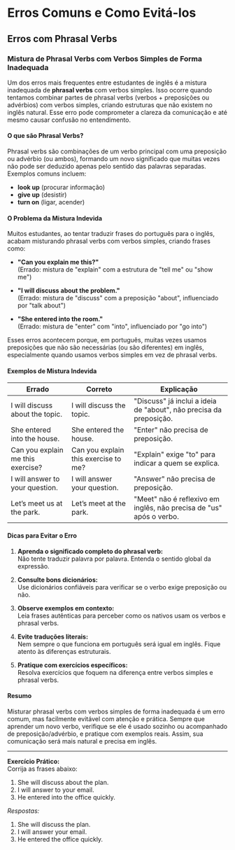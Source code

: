 
# Erros Comuns e Como Evitá-los

## Erros com Phrasal Verbs

### Mistura de Phrasal Verbs com Verbos Simples de Forma Inadequada

Um dos erros mais frequentes entre estudantes de inglês é a mistura inadequada de **phrasal verbs** com verbos simples. Isso ocorre quando tentamos combinar partes de phrasal verbs (verbos + preposições ou advérbios) com verbos simples, criando estruturas que não existem no inglês natural. Esse erro pode comprometer a clareza da comunicação e até mesmo causar confusão no entendimento.

#### O que são Phrasal Verbs?

Phrasal verbs são combinações de um verbo principal com uma preposição ou advérbio (ou ambos), formando um novo significado que muitas vezes não pode ser deduzido apenas pelo sentido das palavras separadas. Exemplos comuns incluem:  
- **look up** (procurar informação)
- **give up** (desistir)
- **turn on** (ligar, acender)

#### O Problema da Mistura Indevida

Muitos estudantes, ao tentar traduzir frases do português para o inglês, acabam misturando phrasal verbs com verbos simples, criando frases como:

- **"Can you explain me this?"**  
  (Errado: mistura de "explain" com a estrutura de "tell me" ou "show me")

- **"I will discuss about the problem."**  
  (Errado: mistura de "discuss" com a preposição "about", influenciado por "talk about")

- **"She entered into the room."**  
  (Errado: mistura de "enter" com "into", influenciado por "go into")

Esses erros acontecem porque, em português, muitas vezes usamos preposições que não são necessárias (ou são diferentes) em inglês, especialmente quando usamos verbos simples em vez de phrasal verbs.

#### Exemplos de Mistura Indevida

| Errado                              | Correto                        | Explicação                                                                 |
|--------------------------------------|--------------------------------|----------------------------------------------------------------------------|
| I will discuss about the topic.      | I will discuss the topic.      | "Discuss" já inclui a ideia de "about", não precisa da preposição.         |
| She entered into the house.          | She entered the house.         | "Enter" não precisa de preposição.                                         |
| Can you explain me this exercise?    | Can you explain this exercise to me? | "Explain" exige "to" para indicar a quem se explica.                   |
| I will answer to your question.      | I will answer your question.   | "Answer" não precisa de preposição.                                        |
| Let’s meet us at the park.           | Let’s meet at the park.        | "Meet" não é reflexivo em inglês, não precisa de "us" após o verbo.        |

#### Dicas para Evitar o Erro

1. **Aprenda o significado completo do phrasal verb:**  
   Não tente traduzir palavra por palavra. Entenda o sentido global da expressão.

2. **Consulte bons dicionários:**  
   Use dicionários confiáveis para verificar se o verbo exige preposição ou não.

3. **Observe exemplos em contexto:**  
   Leia frases autênticas para perceber como os nativos usam os verbos e phrasal verbs.

4. **Evite traduções literais:**  
   Nem sempre o que funciona em português será igual em inglês. Fique atento às diferenças estruturais.

5. **Pratique com exercícios específicos:**  
   Resolva exercícios que foquem na diferença entre verbos simples e phrasal verbs.

#### Resumo

Misturar phrasal verbs com verbos simples de forma inadequada é um erro comum, mas facilmente evitável com atenção e prática. Sempre que aprender um novo verbo, verifique se ele é usado sozinho ou acompanhado de preposição/advérbio, e pratique com exemplos reais. Assim, sua comunicação será mais natural e precisa em inglês.

---
**Exercício Prático:**  
Corrija as frases abaixo:

1. She will discuss about the plan.
2. I will answer to your email.
3. He entered into the office quickly.

*Respostas:*

1. She will discuss the plan.
2. I will answer your email.
3. He entered the office quickly.
```
